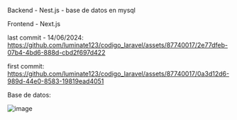 Backend - Nest.js - base de datos en mysql

Frontend - Next.js

last commit - 14/06/2024:
https://github.com/luminate123/codigo_laravel/assets/87740017/2e77dfeb-07b4-4bd6-888d-cbd2f697d422


first commit:
https://github.com/luminate123/codigo_laravel/assets/87740017/0a3d12d6-989d-44e0-8583-19819ead4051

Base de datos:

![image](https://github.com/luminate123/codigo_laravel/assets/87740017/16bed3fb-9668-4218-bede-05e228922738)
